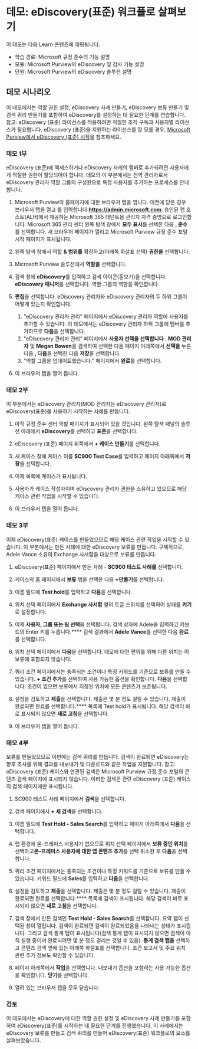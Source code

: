 <!---
---
데모: 제목: 'eDiscovery(표준) 워크플로 탐색' 학습 경로/모듈/단위: '학습 경로: Microsoft 규정 준수의 기능 설명; 모듈 5: Microsoft Purview의 eDiscovery 및 감사 기능 설명 단원 2: Microsoft 365의 eDiscovery 솔루션 설명
---
--->

# 데모: eDiscovery(표준) 워크플로 살펴보기

이 데모는 다음 Learn 콘텐츠에 매핑됩니다.

- 학습 경로: Microsoft 규정 준수의 기능 설명
- 모듈: Microsoft Purview의 eDiscovery 및 감사 기능 설명
- 단원: Microsoft Purview의 eDiscovery 솔루션 설명

## 데모 시나리오

이 데모에서는 역할 권한 설정, eDiscovery 사례 만들기, eDiscovery 보류 만들기 및 검색 쿼리 만들기를 포함하여 eDiscovery를 설정하는 데 필요한 단계를 연습합니다.  참고:  eDiscovery (표준) 라이선스를 적용하려면 적절한 조직 구독과 사용자별 라이선스가 필요합니다. eDiscovery (표준)을 지원하는 라이선스를 잘 모를 경우, [Microsoft Purview에서 eDiscovery (표준) 시작](https://docs.microsoft.com/microsoft-365/compliance/get-started-core-ediscovery?view=o365-worldwide)을 참조하세요.

### 데모 1부

eDiscovery (표준)에 액세스하거나 eDiscovery 사례의 멤버로 추가되려면 사용자에게 적절한 권한이 할당되어야 합니다. 데모의 이 부분에서는 전역 관리자로서 eDiscovery 관리자 역할 그룹의 구성원으로 특정 사용자를 추가하는 프로세스를 안내합니다.

1. Microsoft Purview의 홈페이지에 대한 브라우저 탭을 엽니다.  이전에 닫은 경우 브라우저 탭을 열고 를 입력합니다 **https://admin.microsoft.com**. 승인된 랩 호스트(ALH)에서 제공하는 Microsoft 365 테넌트용 관리자 자격 증명으로 로그인합니다. Microsoft 365 관리 센터 왼쪽 탐색 창에서 **모두 표시**를 선택한 다음 **, 준수**를 선택합니다.  새 브라우저 페이지가 열리고 Microsoft Purview 규정 준수 포털 시작 페이지가 표시됩니다.  

1. 왼쪽 탐색 창에서 역할 **& 범위를** 확장하고(아래쪽 화살표 선택) **권한을** 선택합니다.

1. Microsoft Purview 솔루션에서 **역할을** 선택합니다.

1. 검색 창에 **eDiscovery**를 입력하고 검색 아이콘(돋보기)을 선택합니다.  **eDiscovery 매니저**를 선택합니다.  역할 그룹의 역할을 확인합니다.

1. **편집**을 선택합니다.  eDiscovery 관리자와 eDiscovery 관리자의 두 하위 그룹이 어떻게 있는지 확인합니다.  
    1. "eDiscovery 관리자 관리" 페이지에서 eDiscovery 관리자 역할에 사용자를 추가할 수 있습니다. 이 데모에서는 eDiscovery 관리자 하위 그룹에 멤버를 추가하므로 **다음**을 선택합니다.
    1. "eDiscovery 관리자 관리" 페이지에서 **사용자 선택을 선택합니다** . **MOD 관리자** 및 **Megan Bowen**을 검색하여 선택한 다음 페이지 아래쪽에서 **선택을** 누른 다음 **, 다음**을 선택한 다음 **저장**을 선택합니다.
    1. "역할 그룹을 업데이트했습니다." 페이지에서 **완료**를 선택합니다.

1. 이 브라우저 탭을 열어 둡니다.

### 데모 2부

이 부분에서는 eDiscovery 관리자(MOD 관리자는 eDiscovery 관리자)로 eDiscovery(표준)를 사용하기 시작하는 사례를 만듭니다.

1. 아직 규정 준수 센터 역할 페이지가 표시되어 있을 것입니다. 왼쪽 탐색 패널의 솔루션 아래에서 **eDiscovery**를 선택하고 **표준**을 선택합니다.

1. eDiscovery (표준) 페이지 위쪽에서 **+ 케이스 만들기**를 선택합니다.

1. 새 케이스 창에 케이스 이름 **SC900 Test Case**를 입력하고 페이지 아래쪽에서 **저장**을 선택합니다.

1. 이제 목록에 케이스가 표시됩니다.

1. 사용자가 케이스 작성자이며 eDiscovery 관리자 권한을 소유하고 있으므로 해당 케이스 관련 작업을 시작할 수 있습니다.  

1. 이 브라우저 탭을 열어 둡니다.

### 데모 3부

이제 eDiscovery(표준) 케이스를 만들었으므로 해당 케이스 관련 작업을 시작할 수 있습니다.  이 부분에서는 만든 사례에 대한 eDiscovery 보류를 만듭니다.  구체적으로, Adele Vance 소유의 Exchange 사서함을 대상으로 보류를 만듭니다.

1. eDiscovery(표준) 페이지에서 만든 사례 - **SC900 테스트 사례를** 선택합니다.

1. 케이스의 홈 페이지에서 **보류** 탭을 선택한 다음 **+만들기**를 선택합니다.

1. 이름 필드에 **Test hold**를 입력하고 **다음**을 선택합니다.

1. 위치 선택 페이지에서 **Exchange 사서함** 옆의 토글 스위치를 선택하여 상태를 **켜기**로 설정합니다.  

1. 이제 **사용자, 그룹 또는 팀 선택**을 선택합니다.  검색 상자에 Adele을 입력하고 키보드의 Enter 키를 누릅니다.**** 검색 결과에서 **Adele Vance**를 선택한 다음 **완료**를 선택합니다.

1. 위치 선택 페이지에서 **다음**을 선택합니다.  데모에 대한 편의를 위해 다른 위치는 이 보류에 포함되지 않습니다.

1. 쿼리 조건 페이지에서는 충족되는 조건이나 특정 키워드를 기준으로 보류를 만들 수 있습니다. **+ 조건 추가**를 선택하여 사용 가능한 옵션을 확인합니다.  **다음**을 선택합니다. 조건이 없으면 보류에서 지정된 위치에 모든 콘텐츠가 보존됩니다.

1. 설정을 검토하고 **제출**을 선택합니다. 제출은 몇 분 정도 걸릴 수 있습니다. 제출이 완료되면 완료를 선택합니다.****  목록에 Test hold가 표시됩니다.  해당 검색이 바로 표시되지 않으면 **새로 고침**을 선택합니다.

1. 이 브라우저 탭을 열어 둡니다.

### 데모 4부

보류를 만들었으므로 이번에는 검색 쿼리를 만듭니다.  검색이 완료되면 eDiscovery는 향후 조사를 위해 결과를 내보내기 및 다운로드와 같은 작업을 지원합니다.   참고:  eDiscovery (표준) 케이스와 연관된 검색은 Microsoft Purview 규정 준수 포털의 콘텐츠 검색 페이지에 표시되지 않습니다. 이러한 검색은 관련 eDiscovery (표준) 케이스의 검색 페이지에만 표시됩니다.

1. SC900 테스트 사례 페이지에서 **검색**을 선택합니다.

1. 검색 페이지에서 **+ 새 검색**을 선택합니다.

1. 이름 필드에 **Test Hold - Sales Search**를 입력하고 페이지 아래쪽에서 **다음**을 선택합니다.

1. 랩 환경에 온-프레미스 사용자가 없으므로 위치 선택 페이지에서 **보류 중인 위치**를 선택하고**온-프레미스 사용자에 대한 앱 콘텐츠 추가**를 선택 취소한 후 **다음**을 선택합니다.

1. 쿼리 조건 페이지에서는 충족되는 조건이나 특정 키워드를 기준으로 보류를 만들 수 있습니다. 키워드 필드에 **Sales**를 입력하고 **다음**을 선택합니다.

1. 설정을 검토하고 **제출**을 선택합니다. 제출은 몇 분 정도 걸릴 수 있습니다. 제출이 완료되면 완료를 선택합니다.****  목록에 검색이 표시됩니다.  해당 검색이 바로 표시되지 않으면 **새로 고침**을 선택합니다.

1. 검색 창에서 만든 검색인 **Test Hold - Sales Search**를 선택합니다.  요약 탭이 선택된 창이 열립니다.  검색이 완료되면 검색이 완료되었음을 나타내는 상태가 표시됩니다.  그리고 검색 통계 탭이 표시됩니다(검색 통계 탭이 표시되지 않으면 검색이 아직 실행 중이며 완료되려면 몇 분 정도 걸리는 것일 수 있음).  **통계 검색 탭을** 선택하고 콘텐츠 검색 옆에 있는 아래쪽 화살표를 선택합니다.  조건 보고서 및 주요 위치 관련 추가 정보도 확인할 수 있습니다.  

1. 페이지 아래쪽에서 **작업**을 선택합니다.  내보내기 옵션을 포함하는 사용 가능한 옵션을 확인합니다. **닫기**를 선택합니다.

1. 열려 있는 브라우저 탭을 모두 닫습니다.

### 검토

이 데모에서는 eDiscovery에 대한 역할 권한 설정 및 eDiscovery 사례 만들기를 포함하여 eDiscovery(표준)를 시작하는 데 필요한 단계를 진행했습니다.  이 사례에서는 eDiscovery 보류를 만들고 검색 쿼리를 만들어 eDiscovery(표준) 워크플로의 요소를 살펴보았습니다.
